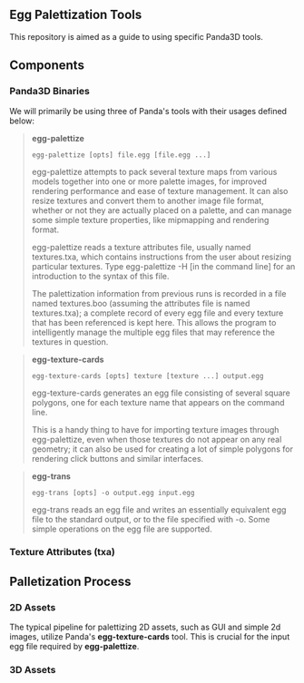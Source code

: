 Egg Palettization Tools
--------------
This repository is aimed as a guide to using specific Panda3D tools.

## Components ##

### Panda3D Binaries ###

We will primarily be using three of Panda's tools with their usages defined below:

>
> **egg-palettize**
>
> ``egg-palettize [opts] file.egg [file.egg ...]``
>
> egg-palettize attempts to pack several texture maps from various models
> together into one or more palette images, for improved rendering
> performance and ease of texture management.  It can also resize textures
> and convert them to another image file format, whether or not they are
> actually placed on a palette, and can manage some simple texture
> properties, like mipmapping and rendering format.
>
> egg-palettize reads a texture attributes file, usually named
> textures.txa, which contains instructions from the user about resizing
> particular textures.  Type egg-palettize -H [in the command line] for an introduction to the
> syntax of this file.
>
> The palettization information from previous runs is recorded in a file
> named textures.boo (assuming the attributes file is named textures.txa);
> a complete record of every egg file and every texture that has been
> referenced is kept here.  This allows the program to intelligently
> manage the multiple egg files that may reference the textures in
> question.

>
> **egg-texture-cards**
>
>``egg-texture-cards [opts] texture [texture ...] output.egg``
>
> egg-texture-cards generates an egg file consisting of several square
> polygons, one for each texture name that appears on the command line.
>
> This is a handy thing to have for importing texture images through
> egg-palettize, even when those textures do not appear on any real
> geometry; it can also be used for creating a lot of simple polygons for
> rendering click buttons and similar interfaces.

>
> **egg-trans**
>
>``egg-trans [opts] -o output.egg input.egg``
>
> egg-trans reads an egg file and writes an essentially equivalent egg
> file to the standard output, or to the file specified with -o.  Some
> simple operations on the egg file are supported.

### Texture Attributes (txa) ###

## Palletization Process ##

### 2D Assets ###

The typical pipeline for palettizing 2D assets, such as GUI and simple
2d images, utilize Panda's **egg-texture-cards** tool. This is
crucial for the input egg file required by **egg-palettize**.

### 3D Assets ###



